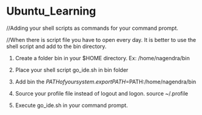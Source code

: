 # Ubuntu_Learning

//Adding your shell scripts as commands for your command prompt. 

//When there is script file you have to open every day. It is better to use the shell script and add to the bin directory. 

1. Create a folder bin in your $HOME directory. 
       Ex: /home/nagendra/bin
2. Place your shell script go_ide.sh in bin folder

3. Add bin the $PATH of your system. 
    export PATH=$PATH:/home/nagendra/bin 
    
4. Source your profile file instead of logout and logon. 
    source ~/.profile
    
5. Execute go_ide.sh in your command prompt. 
